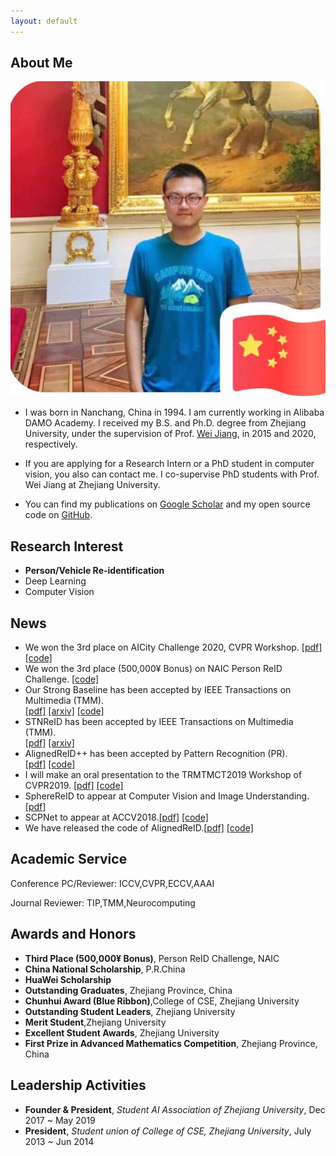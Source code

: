 ```yaml
---
layout: default
---
```


## About Me

<img class="profile-picture" src="./imgs/photo.jpg">

- I was born in Nanchang, China in 1994. I am currently working in Alibaba DAMO Academy. I received my B.S. and Ph.D. degree from Zhejiang University, under the supervision of Prof. [Wei Jiang](https://person.zju.edu.cn/jiangwei), in 2015 and 2020, respectively. 

- If you are applying for a Research Intern or a PhD student in computer vision, you also can contact me. I co-supervise PhD students with Prof. Wei Jiang at Zhejiang University.

- You can find my publications on [Google Scholar](https://scholar.google.com.hk/citations?user=7QvWnzMAAAAJ&hl=zh-CN) and my open source code on [GitHub](https://github.com/michuanhaohao).


## Research Interest

- **Person/Vehicle Re-identification**
- Deep Learning 
- Computer Vision

## News
- We won the 3rd place on AICity Challenge 2020, CVPR Workshop.
    [[pdf]](https://arxiv.org/pdf/2004.10547.pdf)
    [[code]](https://github.com/heshuting555/AICITY2020_DMT_VehicleReID)
- We won the 3rd place (500,000¥ Bonus) on NAIC Person ReID Challenge. [[code]](https://github.com/heshuting555/NAIC_Person_ReID_DMT)
- Our Strong Baseline has been accepted by IEEE Transactions on Multimedia (TMM).  
    [[pdf]](https://ieeexplore.ieee.org/document/8930088)
    [[arxiv]](https://arxiv.org/pdf/1906.08332)
    [[code]](https://github.com/michuanhaohao/reid-strong-baseline)
- STNReID has been accepted by IEEE Transactions on Multimedia (TMM).  
    [[pdf]](https://ieeexplore.ieee.org/abstract/document/8955948)
    [[arxiv]](https://arxiv.org/abs/1903.07072) 
- AlignedReID++ has been accepted by Pattern Recognition (PR).  
    [[pdf]](https://www.sciencedirect.com/science/article/pii/S0031320319302031?via%3Dihub#!)
    [[code]](https://github.com/michuanhaohao/AlignedReID)
- I will make an oral presentation to the TRMTMCT2019 Workshop of CVPR2019.
    [[pdf]](http://openaccess.thecvf.com/content_CVPRW_2019/papers/TRMTMCT/Luo_Bag_of_Tricks_and_a_Strong_Baseline_for_Deep_Person_CVPRW_2019_paper.pdf)
    [[code]](https://github.com/michuanhaohao/reid-strong-baseline)
- SphereReID to appear at Computer Vision and Image Understanding.[[pdf]](https://arxiv.org/pdf/1807.00537)
- SCPNet to appear at ACCV2018.[[pdf]](https://arxiv.org/pdf/1810.06996)
     [[code]](https://github.com/xfanplus/Open-SCPNet)
- We have released the code of AlignedReID.[[pdf]](https://arxiv.org/pdf/1711.08184)
     [[code]](https://github.com/michuanhaohao/AlignedReID)


## Academic Service

Conference PC/Reviewer: ICCV,CVPR,ECCV,AAAI

Journal Reviewer: TIP,TMM,Neurocomputing

## Awards and Honors
- **Third Place (500,000¥ Bonus)**, Person ReID Challenge, NAIC
- **China National Scholarship**, P.R.China
- **HuaWei Scholarship**
- **Outstanding Graduates**, Zhejiang Province, China
- **Chunhui Award (Blue Ribbon)**,College of CSE, Zhejiang University
- **Outstanding Student Leaders**, Zhejiang University
- **Merit Student**,Zhejiang University
- **Excellent Student Awards**, Zhejiang University
- **First Prize in Advanced Mathematics Competition**, Zhejiang Province, China

## Leadership Activities

- **Founder & President**, _Student AI Association of Zhejiang University_, Dec 2017 ~ May 2019
- **President**, _Student union of College of CSE, Zhejiang University_, July 2013 ~ Jun 2014
